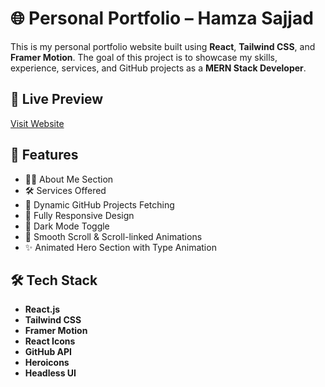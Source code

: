 # 🌐 Personal Portfolio – Hamza Sajjad

This is my personal portfolio website built using **React**, **Tailwind CSS**, and **Framer Motion**. The goal of this project is to showcase my skills, experience, services, and GitHub projects as a **MERN Stack Developer**.

## 📸 Live Preview

[Visit Website](https://your-live-link.com)

## 🚀 Features

- 🧑‍💻 About Me Section
- 🛠️ Services Offered
- 📂 Dynamic GitHub Projects Fetching
- 📱 Fully Responsive Design
- 🌙 Dark Mode Toggle
- 🎯 Smooth Scroll & Scroll-linked Animations
- ✨ Animated Hero Section with Type Animation

## 🛠️ Tech Stack

- **React.js**
- **Tailwind CSS**
- **Framer Motion**
- **React Icons**
- **GitHub API**
- **Heroicons**
- **Headless UI**



